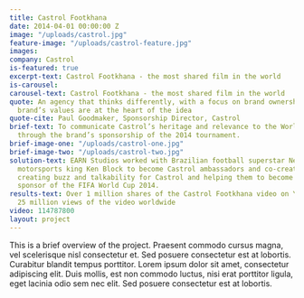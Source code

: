 ```yaml
---
title: Castrol Footkhana
date: 2014-04-01 00:00:00 Z
image: "/uploads/castrol.jpg"
feature-image: "/uploads/castrol-feature.jpg"
images: 
company: Castrol
is-featured: true
excerpt-text: Castrol Footkhana - the most shared film in the world
is-carousel: 
carousel-text: Castrol Footkhana - the most shared film in the world
quote: An agency that thinks differently, with a focus on brand ownership where the
  brand’s values are at the heart of the idea
quote-cite: Paul Goodmaker, Sponsorship Director, Castrol
brief-text: To communicate Castrol’s heritage and relevance to the World Cup audience
  through the brand’s sponsorship of the 2014 tournament.
brief-image-one: "/uploads/castrol-one.jpg"
brief-image-two: "/uploads/castrol-two.jpg"
solution-text: EARN Studios worked with Brazilian football superstar Neymar Jr. and
  motorsports king Ken Block to become Castrol ambassadors and co-create Castrol Footkhana,
  creating buzz and talkability for Castrol and helping them to become the most shared
  sponsor of the FIFA World Cup 2014.
results-text: Over 1 million shares of the Castrol Footkhana video on YouTube. Over
  25 million views of the video worldwide
video: 114787800
layout: project
---
```


This is a brief overview of the project. Praesent commodo cursus magna, vel scelerisque nisl consectetur et. Sed posuere consectetur est at lobortis. Curabitur blandit tempus porttitor. Lorem ipsum dolor sit amet, consectetur adipiscing elit. Duis mollis, est non commodo luctus, nisi erat porttitor ligula, eget lacinia odio sem nec elit. Sed posuere consectetur est at lobortis.